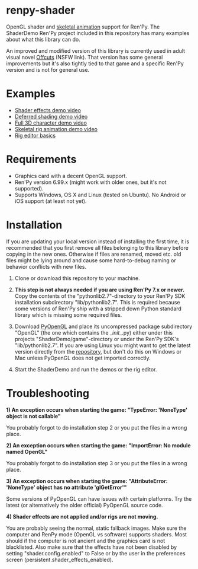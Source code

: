 # renpy-shader

OpenGL shader and [skeletal animation](doc/rigeditor.md) support for Ren'Py. The ShaderDemo Ren'Py project included in this repository has many examples about what this library can do.

An improved and modified version of this library is currently used in adult visual novel [Offcuts](https://stencilbits.itch.io/offcuts) (NSFW link). That version has some general improvements but it's also tightly tied to that game and a specific Ren'Py version and is not for general use.

# Examples

* [Shader effects demo video](https://www.youtube.com/watch?v=nyDbvAy0Xa4)
* [Deferred shading demo video](https://www.youtube.com/watch?v=FceQEEXn7Bg)
* [Full 3D character demo video](https://www.youtube.com/watch?v=etJovr7wQiI)
* [Skeletal rig animation demo video](https://www.youtube.com/watch?v=LL2GuJG_2E0)
* [Rig editor basics](https://www.youtube.com/watch?v=NHJu0OYBERE)

# Requirements

* Graphics card with a decent OpenGL support.
* Ren'Py version 6.99.x (might work with older ones, but it's not supported).
* Supports Windows, OS X and Linux (tested on Ubuntu). No Android or iOS support (at least not yet).

# Installation

If you are updating your local version instead of installing the first time, it is recommended that you first remove all files belonging to this library before copying in the new ones. Otherwise if files are renamed, moved etc. old files might be lying around and cause some hard-to-debug naming or behavior conflicts with new files.

1. Clone or download this repository to your machine.

2. **This step is not always needed if you are using Ren'Py 7.x or newer.** Copy the contents of the "pythonlib2.7"-directory to your Ren'Py SDK installation subdirectory "lib/pythonlib2.7". This is required because some versions of Ren'Py ship with a stripped down Python standard library which is missing some required files.

3. Download [PyOpenGL](https://pypi.python.org/pypi/PyOpenGL/3.1.1a1) and place its uncompressed package subdirectory "OpenGL" (the one which contains the \__init__.py) either under this projects "ShaderDemo/game"-directory or under the Ren'Py SDK's "lib/pythonlib2.7". If you are using Linux you might want to get the latest version directly from the [repository](https://github.com/mcfletch/pyopengl), but don't do this on Windows or Mac unless PyOpenGL does not get imported correctly. 

4. Start the ShaderDemo and run the demos or the rig editor.

# Troubleshooting

**1) An exception occurs when starting the game: "TypeError: 'NoneType' object is not callable"**

You probably forgot to do installation step 2 or you put the files in a wrong place.

**2) An exception occurs when starting the game: "ImportError: No module named OpenGL"**

You probably forgot to do installation step 3 or you put the files in a wrong place. 

**3) An exception occurs when starting the game: "AttributeError: 'NoneType' object has no attribute 'glGetError'"**

Some versions of PyOpenGL can have issues with certain platforms. Try the latest (or alternatively the older official) PyOpenGL source code.

**4) Shader effects are not applied and/or rigs are not moving.**

You are probably seeing the normal, static fallback images. Make sure the computer and RenPy mode (OpenGL vs software) supports shaders. Most should if the computer is not ancient and the graphics card is not blacklisted. Also make sure that the effects have not been disabled by setting "shader.config.enabled" to False or by the user in the preferences screen (persistent.shader_effects_enabled).
